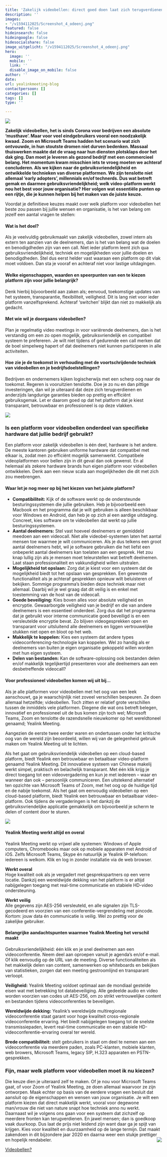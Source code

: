 ```yaml
---
title: 'Zakelijk videobellen: direct goed doen laat zich terugverdienen...'
description: ''
images:
- "/v1594112025/Screenshot_4_odeenj.png"
featured: false
hideinsearch: false
hideingoogle: false
hidesocialshare: false
image_uitgelicht: "/v1594112025/Screenshot_4_odeenj.png"
hero:
  image: ''
  mobile: ''
  link: ''
  disable_image_on_mobile: false
author: ''
date: 
url: yealinkmeeting-blog
contactpersoon: []
categories: []
tags: []
type: ''

---
```

![](https://res.cloudinary.com/callvoip/image/upload/v1594112025/Screenshot_4_odeenj.png)

<b>Zakelijk videobellen, het is sinds Corona voor bedrijven een absolute ‘musthave’. Maar voor veel eindgebruikers vooral een noodzakelijk kwaad. Zoom en Microsoft Teams hadden het scenario wat zich ontvouwde, in hun stoutste dromen niet durven bedenken. Massaal thuiswerken maakte dat de vraag naar hun diensten plotsklaps door het dak ging. Dan moet je leveren als gezond bedrijf met een commercieel belang. Het momentum kwam misschien iets te vroeg moeten we achteraf concluderen. Als we kijken naar de gebruiksvriendelijkheid en ontwikkelde technieken van diverse platformen. We zijn tenslotte niet allemaal ‘early adopters’, millennials en/of technerds. Dus wat betreft gemak en daarmee gebruiksvriendelijkheid; welk video-platform werkt nou het best voor jouw organisatie? Hier volgen wat essentiële punten op een rijtje, die je kunnen helpen bij het maken van de juiste keuze.</b>

Voordat je definitieve keuzes maakt over welk platform voor videobellen het beste zou passen bij jullie wensen en organisatie, is het van belang om jezelf een aantal vragen te stellen:

<h4>Wat is het doel?</h4>

Als je veelvuldig gebruikmaakt van zakelijk videobellen, zowel intern als extern ten aanzien van de deelnemers, dan is het van belang wat de doelen en benodigdheden zijn van een call. Niet ieder platform leent zich qua gebruiksvriendelijkheid, techniek en mogelijkheden voor jullie doelen en benodigdheden. Stel dus eerst helder vast waaraan een platform op dit vlak moet voldoen. Dan sta je vooraf en achteraf niet voor lastige uitdagingen.

<h4>Welke eigenschappen, waarden en speerpunten van een te kiezen platform zijn voor jullie belangrijk?</h4>

Denk hierbij bijvoorbeeld aan zaken als; eenvoud, toekomstige updates van het systeem, transparantie, flexibiliteit, veiligheid. Dit is lang niet voor ieder platform vanzelfsprekend. Achteraf ‘switchen’ blijkt dan niet zo makkelijk als gedacht.

<h4>Met wie wil je doorgaans videobellen?</h4>

Plan je regelmatig video meetings in voor variërende deelnemers, dan is het verstandig om een zo open mogelijk, gebruiksvriendelijk en compatibel systeem te prefereren. Je wilt niet tijdens of gedurende een call merken dat de boel simpelweg hapert of dat deelnemers niet kunnen participeren in alle activiteiten.

<h4>Hoe zie je de toekomst in verhouding met de voortschrijdende techniek van videobellen en je bedrijfsdoelstellingen?</h4>

Bedrijven en ondernemers kijken logischerwijs met een scherp oog naar de toekomst. Regeren is vooruitzien tenslotte. Doe je zo nu en dan pittige investeringen, dan wil je uiteraard dat deze zich terugverdienen en anderzijds langdurige garanties bieden op prettig en efficiënt gebruiksgemak. Let er daarom goed op dat het platform dat je kiest transparant, betrouwbaar en professioneel is op deze vlakken.

![](https://res.cloudinary.com/callvoip/image/upload/v1594112604/Telecommuting-rafiki_fxgfct.png)

<h3>Is een platform voor videobellen onderdeel van specifieke hardware dat jullie bedrijf gebruikt?</h3>

Een platform voor zakelijk videobellen is één deel, hardware is het andere. De meeste kantoren gebruiken uniforme hardware dat compatibel met elkaar is, zodat men zo efficiënt mogelijk samenwerkt. Compatibele videoplatformen voor bellen zijn in dit geval dan ook gewenst. En al helemaal als zekere hardware brands hun eigen platform voor videobellen ontwikkelen. Denk aan een nieuw scala aan mogelijkheden die dit met zich zou meebrengen.

<h4>Waar let je nog meer op bij het kiezen van het juiste platform?</h4>

* <b>Compatibiliteit:</b> Kijk of de software werkt op de ondersteunde besturingssystemen die jullie gebruiken. Heb je bijvoorbeeld een Macbook en het programma dat je wilt gebruiken is alleen beschikbaar voor Windows en Android, dan heb je op zich al een aardige uitdaging. Concreet, kies software om te videobellen dat werkt op jullie besturingssystemen.
* <b>Aantal deelnemers:</b> Stel vast hoeveel deelnemers er gemiddeld meedoen aan een videocall. Niet alle videobel-systemen laten het aantal mensen toe waarmee je wilt communiceren. Als je dus telkens een groot aantal deelnemers hebt, wil je software gebruiken die het liefst een onbeperkt aantal deelnemers kan toelaten aan een gesprek. Het zou knap lullig zijn als je mensen moet teleurstellen wat betreft deelnemen. Laat staan professionaliteit en vakkundigheid willen uitstralen.
* <b>Mogelijkheid tot opslaan:</b> Zorg dat je kiest voor een systeem dat de mogelijkheid biedt tot het opslaan van gesprekken. Een gewenste functionaliteit als je achteraf gesprekken opnieuw wilt beluisteren of bekijken. Sommige programma’s bieden deze techniek maar niet allemaal. Daarbij wil je wel graag dat dit veilig is en enkel met toestemming van de host van de videocall.
* <b>Goede beveiliging:</b> Kies boven alles voor absolute veiligheid en encryptie. Gewaarborgde veiligheid van je bedrijf en die van andere deelnemers is een essentieel onderdeel. Zorg dus dat het programma dat je gebruikt voor interne communicatie goed beveiligd is en een versleutelde encryptie bevat. Zo blijven videogesprekken open en transparant voor uitsluitend alle deelnemers en liggen vertrouwelijke stukken niet open en bloot op het web.
* <b>Makkelijk te koppelen:</b> Kies een systeem dat andere types videoconferencing-technologie kan koppelen. Wel zo handig als er deelnemers van buiten je eigen organisatie gekoppeld willen worden met hun eigen systeem.
* <b>Delen van bestanden:</b> Kan de software-oplossing ook bestanden delen en/of makkelijk tegelijkertijd presenteren voor alle deelnemers aan een desbetreffende videocall?

<h4>Voor professioneel videobellen komen wij uit bij...</h4>

Als je alle platformen voor videobellen met het oog van een leek aanschouwt, ga je waarschijnlijk niet zoveel verschillen bespeuren. Ze doen allemaal hetzelfde; videobellen. Toch zitten er relatief grote verschillen tussen de inmiddels vele platformen. Diegene die wat ons betreft belegen, innovatief en professioneel uit de bus komen zijn toch wel; Microsoft Teams, Zoom en tenslotte de razendsnelle nieuwkomer op het wereldtoneel genaamd; Yealink Meeting.

Aangezien de eerste twee eerder waren en ondertussen onder het kritische oog van de wereld zijn beoordeeld, willen wij van de gelegenheid gebruik maken om Yealink Meeting uit te lichten.

Als het gaat om gebruiksvriendelijk videobellen op een cloud-based platform, biedt Yealink een betrouwbaar en betaalbaar video-platform genaamd Yealink Meeting. Dit innovatieve systeem van Chinese makelij werkt simpel, praktisch en belachelijk transparant. Met één klik krijg je direct toegang tot een videovergadering en kun je met iedereen – waar en wanneer dan ook – persoonlijk communiceren. Een uitstekend alternatief ten opzichte van Microsoft Teams of Zoom, met het oog op de huidige tijd en de nabije toekomst. Als het gaat om eenvoudig videobellen op een cloud-based platform, biedt Yealink een betrouwbaar en betaalbaar video-platform. Ook tijdens de vergaderingen is het dankzij de gebruiksvriendelijke applicatie gemakkelijk om bijvoorbeeld je scherm te delen of content door te sturen.

![](https://res.cloudinary.com/callvoip/image/upload/v1594112458/presentation_bo5rnw.png)

<h4>Yealink Meeting werkt altijd en overal</h4>

Yealink Meeting werkt op vrijwel alle systemen: Windows of Apple computers, Chromebooks maar ook op mobiele apparaten met Android of iOS. Zelfs Microsoft Teams, Skype én natuurlijk je Yealink IP-telefoon: iedereen is welkom. Klik en log in zonder installatie via de web browser.

**Werkt overal**<br>
Hoge kwaliteit ook als je vergadert met gesprekspartners op een verre locatie. Dankzij een wereldwijde dekking van het platform is er altijd nabijgelegen toegang met real-time communicatie en stabiele HD-video ondersteuning.

**Werkt veilig**<br>
Alle gegevens zijn AES-256 versleuteld, en alle signalen zijn TLS-gecodeerd en voorzien van een conferentie-vergrendeling met pincode. Kortom: jouw data én communicatie is veilig. Wel zo prettig voor de zakelijke gebruiker.

<h4>Belangrijke aandachtspunten waarmee Yealink Meeting het verschil maakt</h4>

Gebruiksvriendelijkheid: één klik en je snel deelnemen aan een videoconferentie. Neem deel aan oproepen vanuit je agenda’s en/of e-mail. Of klik eenvoudig op de URL van de meeting. Diverse functionaliteiten als het makkelijk delen van content, samenwerken op whiteboards en bekijken van statistieken, zorgen dat een meeting gestroomlijnd en transparant verloopt.

<b>Veiligheid:</b> Yealink Meeting voldoet optimaal aan de mondiaal gestelde eisen wat met betrekking tot databeveiliging. Alle gedeelde audio en video worden voorzien van codes uit AES-256, om zo strikt vertrouwelijke content en bestanden tijdens videoconferenties te beveiligen.

<b>Wereldwijde dekking:</b> Yealink’s wereldwijde multiregionale videoconferentie staat garant voor hoge kwaliteit cross-regionale videoconferentie ervaring. Het biedt nabijgelegen toegang tot de snelste transmissiepaden, levert real-time communicatie en een stabiele HD-videoconferentie-ervaring overal ter wereld.

<b>Brede compatibiliteit:</b> stelt gebruikers in staat om deel te nemen aan een videoconferentie via meerdere paden, zoals PC-klanten, mobiele klanten, web browers, Microsoft Teams, legacy SIP, H.323 apparaten en PSTN-gesprekken.

<h3>Fijn, maar welk platform voor videobellen moet ik nu kiezen?</h3>

Die keuze dien je uiteraard zelf te maken. Of je nou voor Microsoft Teams gaat, of voor Zoom of Yealink Meeting, ze doen allemaal waarvoor ze zijn ontworpen. Maak echter op basis van de eerdere vragen een besluit dat aansluit op de eigenschappen en wensen van jouw organisatie. Je wilt een platform kiezen dat direct makkelijk werkt, vooral voor degewone man/vrouw die niet van nature snapt hoe techniek anno nu werkt. Daarnaast wil je volgens ons gaan voor een systeem dat zichzelf op meerdere fronten kan terugverdienen. En jawel mensen; dan is goedkoop vaak duurkoop. Dus laat de prijs niet leidend zijn want daar ga je spijt van krijgen. Kies voor kwaliteit en duurzaamheid op de lange termijn. Dat maakt zakendoen in dit bijzondere jaar 2020 en daarna weer een stukje prettiger en hopelijk rendabeler.<img src="https://res.cloudinary.com/callvoip/image/upload/v1594112458/yealink-meeting-Recovered_k80bo7.png" style="float:right;">

<a href="/yealinkmeeting" class="button" target="_blank">Videobellen?</a>
